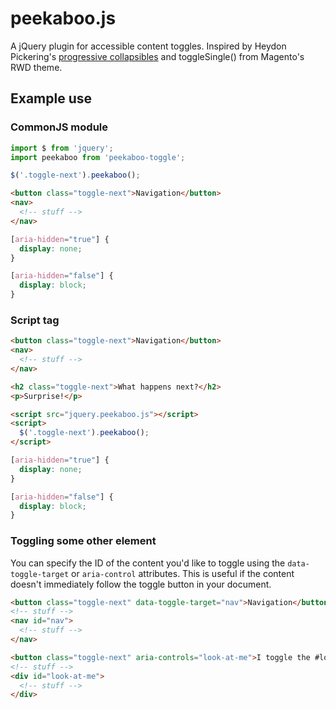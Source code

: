 # peekaboo.js

A jQuery plugin for accessible content toggles. Inspired by Heydon Pickering's
[progressive
collapsibles](http://heydonworks.com/practical_aria_examples/#progressive-collapsibles) and toggleSingle() from Magento's RWD theme.

## Example use

### CommonJS module


```js
import $ from 'jquery';
import peekaboo from 'peekaboo-toggle';

$('.toggle-next').peekaboo();
```

```html
<button class="toggle-next">Navigation</button>
<nav>
  <!-- stuff -->
</nav>
```

```css
[aria-hidden="true"] {
  display: none;
}

[aria-hidden="false"] {
  display: block;
}
```

### Script tag

```html
<button class="toggle-next">Navigation</button>
<nav>
  <!-- stuff -->
</nav>

<h2 class="toggle-next">What happens next?</h2>
<p>Surprise!</p>

<script src="jquery.peekaboo.js"></script>
<script>
  $('.toggle-next').peekaboo();
</script>
```

```css
[aria-hidden="true"] {
  display: none;
}

[aria-hidden="false"] {
  display: block;
}
```

### Toggling some other element

You can specify the ID of the content you'd like to toggle using the `data-toggle-target` or `aria-control` attributes. This is useful if the content doesn't immediately follow the toggle button in your document.

```html
<button class="toggle-next" data-toggle-target="nav">Navigation</button>
<!-- stuff -->
<nav id="nav">
  <!-- stuff -->
</nav>

<button class="toggle-next" aria-controls="look-at-me">I toggle the #look-at-me div</button>
<!-- stuff -->
<div id="look-at-me">
  <!-- stuff -->
</div>
```
